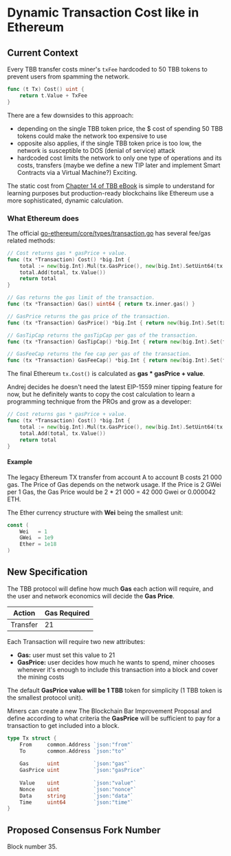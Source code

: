 # Dynamic Transaction Cost like in Ethereum
## Current Context
Every TBB transfer costs miner's `txFee` hardcoded to 50 TBB tokens to prevent users from spamming the network.

```go
func (t Tx) Cost() uint {
	return t.Value + TxFee
}
```

There are a few downsides to this approach:
- depending on the single TBB token price, the $ cost of spending 50 TBB tokens could make the network too expensive to use
- opposite also applies, if the single TBB token price is too low, the network is susceptible to DOS (denial of service) attack
- hardcoded cost limits the network to only one type of operations and its costs, transfers (maybe we define a new TIP later and implement Smart Contracts via a Virtual Machine?) Exciting.

The static cost from [Chapter 14 of TBB eBook](https://web3coach.gumroad.com/l/build-a-blockchain-from-scratch-in-go) is simple to understand for learning purposes but production-ready blockchains like Ethereum use a more sophisticated, dynamic calculation.

### What Ethereum does

The official [go-ethereum/core/types/transaction.go](https://github.com/ethereum/go-ethereum/blob/57feabea663496109e59df669238398239438fb1/core/types/transaction.go#L296) has several fee/gas related methods:
```go
// Cost returns gas * gasPrice + value.
func (tx *Transaction) Cost() *big.Int {
    total := new(big.Int).Mul(tx.GasPrice(), new(big.Int).SetUint64(tx.Gas()))
    total.Add(total, tx.Value())
    return total
}

// Gas returns the gas limit of the transaction.
func (tx *Transaction) Gas() uint64 { return tx.inner.gas() }

// GasPrice returns the gas price of the transaction.
func (tx *Transaction) GasPrice() *big.Int { return new(big.Int).Set(tx.inner.gasPrice()) }

// GasTipCap returns the gasTipCap per gas of the transaction.
func (tx *Transaction) GasTipCap() *big.Int { return new(big.Int).Set(tx.inner.gasTipCap()) }

// GasFeeCap returns the fee cap per gas of the transaction.
func (tx *Transaction) GasFeeCap() *big.Int { return new(big.Int).Set(tx.inner.gasFeeCap()) }
```

The final Ethereum `tx.Cost()` is calculated as **gas * gasPrice + value**.

Andrej decides he doesn't need the latest EIP-1559 miner tipping feature for now, but he definitely wants to copy the cost calculation to learn a programming technique from the PROs and grow as a developer:
```go
// Cost returns gas * gasPrice + value.
func (tx *Transaction) Cost() *big.Int {
	total := new(big.Int).Mul(tx.GasPrice(), new(big.Int).SetUint64(tx.Gas()))
	total.Add(total, tx.Value())
	return total
}
```

#### Example

The legacy Ethereum TX transfer from account A to account B costs 21 000 gas. The Price of Gas depends on the network usage. If the Price is 2 GWei per 1 Gas, the Gas Price would be 2 * 21 000 = 42 000 Gwei or 0.000042 ETH. 

The Ether currency structure with **Wei** being the smallest unit:
```go
const (
    Wei   = 1
    GWei  = 1e9
    Ether = 1e18
)
```

## New Specification
The TBB protocol will define how much **Gas** each action will require, and the user and network economics will decide the **Gas Price**.

| Action | Gas Required |
|--------|--------------|
| Transfer | 21 |

Each Transaction will require two new attributes:
- **Gas:** user must set this value to 21
- **GasPrice:** user decides how much he wants to spend, miner chooses whenever it's enough to include this transaction into a block and cover the mining costs

The default **GasPrice value will be 1 TBB** token for simplicity (1 TBB token is the smallest protocol unit).

Miners can create a new The Blockchain Bar Improvement Proposal and define according to what criteria the **GasPrice** will be sufficient to pay for a transaction to get included into a block.

```go
type Tx struct {
	From     common.Address `json:"from"`
	To       common.Address `json:"to"`
	
	Gas      uint           `json:"gas"`
	GasPrice uint           `json:"gasPrice"`
	
	Value    uint           `json:"value"`
	Nonce    uint           `json:"nonce"`
	Data     string         `json:"data"`
	Time     uint64         `json:"time"`
}
```

## Proposed Consensus Fork Number
Block number 35.
